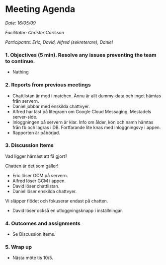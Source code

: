 # Meeting Agenda

*Date: 16/05/09*

*Facilitator: Christer Carlsson*

*Participants: Eric, David, Alfred (sekreterare), Daniel*

### 1. Objectives (5 min). Resolve any issues preventing the team to continue.

  * Nathing

### 2. Reports from previous meetings

  * Chattlistan är med i matchen. Ännu är allt dummy-data och inget hämtas från servern.
  * Daniel jobbar med enskilda chattvyer.
  * Alfred har läst på litegrann om Google Cloud Messaging. Mestadels server-side.
  * Inloggningen på servern är klar. Info om ålder, kön och namn hämtas från fb och lagras i DB. Fortfarande lite knas med inloggningsvy i appen.
  * Rapporten är påbörjad.

### 3. Discussion Items

  Vad ligger härnäst att få gjort?

  Chatten är det som gäller!
  
  * Eric löser GCM på servern.
  * Alfred löser GCM i appen.
  * David löser chattlistan.
  * Daniel löser enskilda chattvyer.
  
  Vi släpper flödet och fokuserar endast på chatten.

  * David löser också en utloggningsknapp i inställningar.
 

### 4. Outcomes and assignments

  * Se Discussion Items.

### 5. Wrap up

  * Nästa möte tis 10/5.
